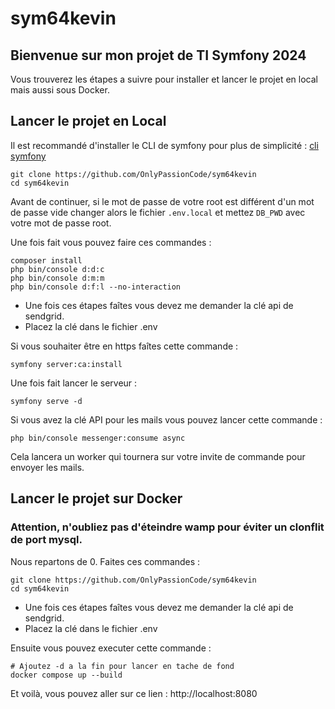 # sym64kevin

## Bienvenue sur mon projet de TI Symfony 2024

Vous trouverez les étapes a suivre pour installer et lancer le projet en local mais aussi sous Docker.

## Lancer le projet en Local

Il est recommandé d'installer le CLI de symfony pour plus de simplicité : [cli symfony](https://symfony.com/download)

```
git clone https://github.com/OnlyPassionCode/sym64kevin
cd sym64kevin
```
Avant de continuer, si le mot de passe de votre root est différent d'un mot de passe vide changer alors le fichier `.env.local` et mettez `DB_PWD` avec votre mot de passe root.

Une fois fait vous pouvez faire ces commandes :

```
composer install
php bin/console d:d:c
php bin/console d:m:m
php bin/console d:f:l --no-interaction
```

- Une fois ces étapes faîtes vous devez me demander la clé api de sendgrid.
- Placez la clé dans le fichier .env


Si vous souhaiter être en https faîtes cette commande :

```
symfony server:ca:install
```

Une fois fait lancer le serveur :

```
symfony serve -d
```

Si vous avez la clé API pour les mails vous pouvez lancer cette commande :

```
php bin/console messenger:consume async
```

Cela lancera un worker qui tournera sur votre invite de commande pour envoyer les mails.

## Lancer le projet sur Docker
### Attention, n'oubliez pas d'éteindre wamp pour éviter un clonflit de port mysql.
Nous repartons de 0. Faites ces commandes :

```
git clone https://github.com/OnlyPassionCode/sym64kevin
cd sym64kevin
```

- Une fois ces étapes faîtes vous devez me demander la clé api de sendgrid.
- Placez la clé dans le fichier .env

Ensuite vous pouvez executer cette commande :

```
# Ajoutez -d a la fin pour lancer en tache de fond
docker compose up --build
```

Et voilà, vous pouvez aller sur ce lien : http://localhost:8080

